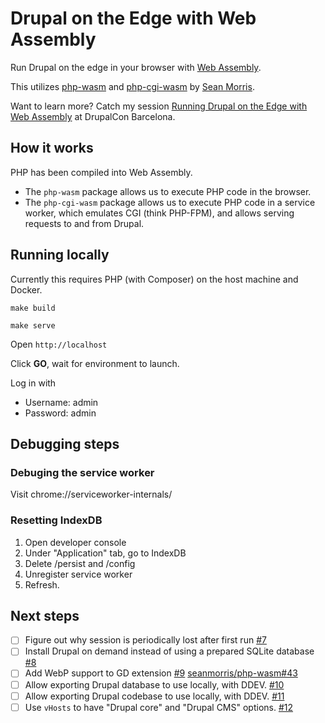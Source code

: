 # Drupal on the Edge with Web Assembly

Run Drupal on the edge in your browser with [Web Assembly](https://webassembly.org/).

This utilizes [php-wasm](https://github.com/seanmorris/php-wasm) and [php-cgi-wasm](https://github.com/seanmorris/php-wasm/tree/master/packages/php-cgi-wasm) by [Sean Morris](https://github.com/seanmorris).

Want to learn more? Catch my session [Running Drupal on the Edge with Web Assembly](https://events.drupal.org/barcelona2024/session/running-drupal-edge-web-assembly) at DrupalCon Barcelona.

## How it works

PHP has been compiled into Web Assembly.

* The `php-wasm` package allows us to execute PHP code in the browser.
* The `php-cgi-wasm` package allows us to execute PHP code in a service worker, which emulates CGI (think PHP-FPM), and allows serving requests to and from Drupal.

## Running locally

Currently this requires PHP (with Composer) on the host machine and Docker.

```shell
make build

make serve
```

Open `http://localhost`

Click **GO**, wait for environment to launch.

Log in with

* Username: admin
* Password: admin

## Debugging steps

### Debuging the service worker

Visit chrome://serviceworker-internals/

### Resetting IndexDB

1. Open developer console
2. Under "Application" tab, go to IndexDB
3. Delete /persist and /config
4. Unregister service worker
5. Refresh.

## Next steps

- [ ] Figure out why session is periodically lost after first run [#7](https://github.com/mglaman/wasm-drupal/issues/7)
- [ ] Install Drupal on demand instead of using a prepared SQLite database [#8](https://github.com/mglaman/wasm-drupal/issues/8)
- [ ] Add WebP support to GD extension [#9](https://github.com/mglaman/wasm-drupal/issues/9) [seanmorris/php-wasm#43](https://github.com/seanmorris/php-wasm/issues/43)
- [ ] Allow exporting Drupal database to use locally, with DDEV. [#10](https://github.com/mglaman/wasm-drupal/issues/10)
- [ ] Allow exporting Drupal codebase to use locally, with DDEV. [#11](https://github.com/mglaman/wasm-drupal/issues/11)
- [ ] Use `vHosts` to have "Drupal core" and "Drupal CMS" options. [#12](https://github.com/mglaman/wasm-drupal/issues/12)
